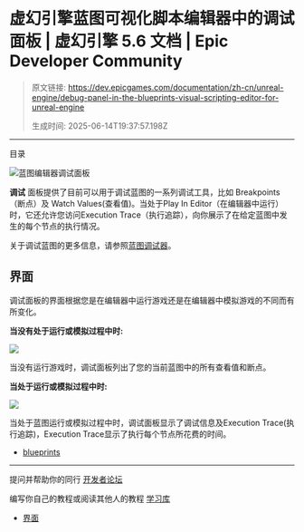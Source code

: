 # 虚幻引擎蓝图可视化脚本编辑器中的调试面板 | 虚幻引擎 5.6 文档 | Epic Developer Community

> 原文链接: https://dev.epicgames.com/documentation/zh-cn/unreal-engine/debug-panel-in-the-blueprints-visual-scripting-editor-for-unreal-engine
> 
> 生成时间: 2025-06-14T19:37:57.198Z

---

目录

![蓝图编辑器调试面板](https://dev.epicgames.com/community/api/documentation/image/490ac00d-8267-4cfc-93a6-6ebec0e32eea?resizing_type=fill&width=1920&height=335)

**调试** 面板提供了目前可以用于调试蓝图的一系列调试工具，比如 Breakpoints（断点）及 Watch Values(查看值)。当处于Play In Editor（在编辑器中运行）时，它还允许您访问Execution Trace（执行追踪），向你展示了在给定蓝图中发生的每个节点的执行情况。

关于调试蓝图的更多信息，请参照[蓝图调试器](/documentation/zh-cn/unreal-engine/blueprint-debugger-in-unreal-engine)。

## 界面

调试面板的界面根据您是在编辑器中运行游戏还是在编辑器中模拟游戏的不同而有所变化。

**当没有处于运行或模拟过程中时:**

![](https://d1iv7db44yhgxn.cloudfront.net/documentation/images/d3e5e7b1-2b2b-4c43-9257-fa28c435b3d6/debugnotsim.png)

当没有运行游戏时，调试面板列出了您的当前蓝图中的所有查看值和断点。

**当处于运行或模拟过程中时:**

![](https://d1iv7db44yhgxn.cloudfront.net/documentation/images/edfd92eb-3d38-4af0-94b2-c2f9bab66b84/debugpanel.png)

当处于蓝图运行或模拟过程中时，调试面板显示了调试信息及Execution Trace(执行追踪)，Execution Trace显示了执行每个节点所花费的时间。

-   [blueprints](https://dev.epicgames.com/community/search?query=blueprints)

* * *

提问并帮助你的同行 [开发者论坛](https://forums.unrealengine.com/categories?tag=unreal-engine)

编写你自己的教程或阅读其他人的教程 [学习库](https://dev.epicgames.com/community/unreal-engine/learning)

-   [界面](/documentation/zh-cn/unreal-engine/debug-panel-in-the-blueprints-visual-scripting-editor-for-unreal-engine#%E7%95%8C%E9%9D%A2)